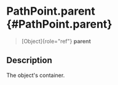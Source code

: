 PathPoint.parent {#PathPoint.parent}
================

> [Object]{role="ref"} **parent**

Description
-----------

The object\'s container.
